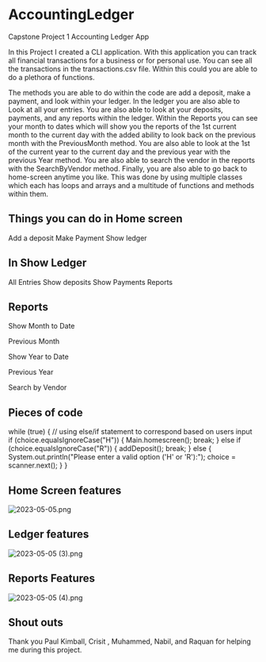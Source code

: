 # AccountingLedger
Capstone Project 1 Accounting Ledger App


In this Project I created a CLI application. With this application you can track all financial transactions for a 
business or for personal use. You can see all the transactions in the transactions.csv file. Within this could you are able to do a plethora of functions.

The methods you are able to do within the code are add a deposit, make a payment, and look within your ledger. In the ledger you are also able to Look at all
your entries. You are also able to look at your deposits, payments, and any reports within the ledger. Within the Reports you can see your month to dates which will show you the reports of the 1st current month 
to the current day with the added ability to look back on the previous month with the PreviousMonth method. You are also able to look at the 1st of the current year 
to the current day and the previous year with the previous Year method. You are also able to search the vendor in the reports with the SearchByVendor method. Finally, 
you are also able to go back to home-screen anytime you like. This was done by using multiple classes which each has loops and arrays and a multitude of functions and 
methods within them. 

## Things you can do in Home screen
Add a deposit
Make Payment
Show ledger

## In Show Ledger
All Entries
Show deposits
Show Payments
Reports

## Reports

Show Month to Date

Previous Month

Show Year to Date

Previous Year

Search by Vendor

## Pieces of code

while (true) { // using else/if statement to correspond based on users input if (choice.equalsIgnoreCase("H")) { Main.homescreen(); break; } else if (choice.equalsIgnoreCase("R")) { addDeposit(); break; } else { System.out.println("Please enter a valid option ('H' or 'R'):"); choice = scanner.next(); } }

## Home Screen features

![2023-05-05.png](..%2F..%2F..%2FUsers%2Farey2%2FOneDrive%2FPictures%2FScreenshots%2F2023-05-05.png)

## Ledger features

![2023-05-05 (3).png](..%2F..%2F..%2FUsers%2Farey2%2FOneDrive%2FPictures%2FScreenshots%2F2023-05-05%20%283%29.png)

## Reports Features

![2023-05-05 (4).png](..%2F..%2F..%2FUsers%2Farey2%2FOneDrive%2FPictures%2FScreenshots%2F2023-05-05%20%284%29.png)

## Shout outs
Thank you Paul Kimball, Crisit , Muhammed, Nabil, and Raquan for helping me during this project.